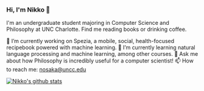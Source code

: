 ### Hi, I'm Nikko 👋
I'm an undergraduate student majoring in Computer Science and Philosophy at UNC Charlotte. Find me reading books or drinking coffee.

🔨 I’m currently working on Spezia, a mobile, social, health-focused recipebook powered with machine learning.
🌱 I’m currently learning natural language processing and machine learning, among other courses.
💬 Ask me about how Philosophy is incredibly useful for a computer scientist!
📫 How to reach me: [nosaka@uncc.edu](mailto:nosaka@uncc.edu)

[![Nikko's github stats](https://github-readme-stats.vercel.app/api?username=nosaka0&count_private=true&show_icons=true&theme=nord)](https://github.com/nosaka0/github-readme-stats)

<!--
**nosaka0/nosaka0** is a ✨ _special_ ✨ repository because its `README.md` (this file) appears on your GitHub profile.

Here are some ideas to get you started:

- 🔭 I’m currently working on ...
- 🌱 I’m currently learning ...
- 👯 I’m looking to collaborate on ...
- 🤔 I’m looking for help with ...
- 💬 Ask me about ...
- 📫 How to reach me: ...
- 😄 Pronouns: ...
- ⚡ Fun fact: ...
-->
